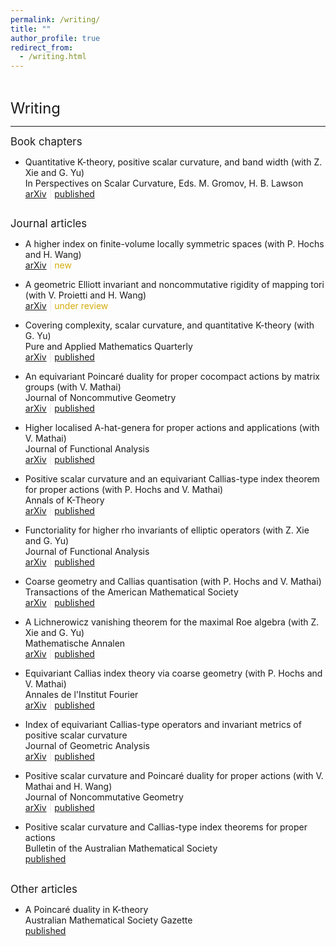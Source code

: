 ```yaml
---
permalink: /writing/
title: ""
author_profile: true
redirect_from: 
  - /writing.html
---   
```

<hr style="height:1pt; visibility:hidden;" />
<hr style="height:1pt; visibility:hidden;" />

<!--
[arXiv](https://)&nbsp;<span style="color:#E7E7E7;">\|</span>&nbsp;<span style="color:#27AE60;">to appear</span>
[arXiv](https://)&nbsp;<span style="color:#E7E7E7;">\|</span>&nbsp;<span style="color:#D4AC0D;">under review</span>
[arXiv](https://)&nbsp;<span style="color:#E7E7E7;">\|</span>&nbsp;[published](https://)
-->


<span style="font-size:1.7em; font-weight:410;">Writing</span>
<hr style="height:1pt;"/>

<span style="font-size:1.2em; font-weight:410;">Book chapters</span>  

* Quantitative K-theory, positive scalar curvature, and band width (with Z. Xie and G. Yu)  
In <span style="font-weight:410">Perspectives on Scalar Curvature</span>, Eds. M. Gromov, H. B. Lawson  
[arXiv](https://arxiv.org/abs/2010.01749)&nbsp;<span style="color:#E7E7E7;">\|</span>&nbsp;[published](https://doi.org/10.1142/9789811273230_0021)
<hr style="height:1pt; visibility:hidden;" />


<span style="font-size:1.2em; font-weight:410;">Journal articles</span>  

<!-- Colours: #D4AC0D(under review), #27AE60(to appear) -->

* A higher index on finite-volume locally symmetric spaces (with P. Hochs and H. Wang)  
[arXiv](https://arxiv.org/abs/0000.00000)&nbsp;<span style="color:#E7E7E7;">\|</span>&nbsp;<span style="color:#D4AC0D;">new</span>

* A geometric Elliott invariant and noncommutative rigidity of mapping
  tori (with V. Proietti and H. Wang)  
[arXiv](https://arxiv.org/abs/2207.06840)&nbsp;<span style="color:#E7E7E7;">\|</span>&nbsp;<span style="color:#D4AC0D;">under review</span>

* Covering complexity, scalar curvature, and quantitative K-theory (with G. Yu)  
<span style="font-weight:410">Pure and Applied Mathematics Quarterly</span>  
[arXiv](https://arxiv.org/abs/2203.15003)&nbsp;<span style="color:#E7E7E7;">\|</span>&nbsp;[published](https://www.intlpress.com/site/pub/pages/journals/items/pamq/content/vols/0019/0006/a013/)

* An equivariant Poincaré duality for proper cocompact actions by matrix groups (with V. Mathai)   
<span style="font-weight:410">Journal of Noncommutive Geometry</span>  
[arXiv](https://arxiv.org/abs/2009.13695)&nbsp;<span style="color:#E7E7E7;">\|</span>&nbsp;[published](https://ems.press/journals/jncg/articles/8188716)

* Higher localised A-hat-genera for proper actions and applications (with V. Mathai)  
<span style="font-weight:410">Journal of Functional Analysis</span>  
[arXiv](https://arxiv.org/abs/2108.01838)&nbsp;<span style="color:#E7E7E7;">\|</span>&nbsp;[published](https://www.sciencedirect.com/science/article/pii/S0022123622003159)

* Positive scalar curvature and an equivariant Callias-type index theorem for proper actions (with P. Hochs and V. Mathai)  
<span style="font-weight:410">Annals of K-Theory</span>  
[arXiv](https://arxiv.org/abs/2001.07336)&nbsp;<span style="color:#E7E7E7;">\|</span>&nbsp;[published](https://msp.org/akt/2021/6-2/p03.xhtml)

* Functoriality for higher rho invariants of elliptic operators (with Z. Xie and G. Yu)  
<span style="font-weight:410">Journal of Functional Analysis</span>  
[arXiv](https://arxiv.org/abs/2005.01933)&nbsp;<span style="color:#E7E7E7;">\|</span>&nbsp;[published](https://www.sciencedirect.com/science/article/abs/pii/S0022123621000483)

* Coarse geometry and Callias quantisation (with P. Hochs and V. Mathai)  
<span style="font-weight:410">Transactions of the American Mathematical Society</span>  
[arXiv](https://arxiv.org/abs/1909.11815)&nbsp;<span style="color:#E7E7E7;">\|</span>&nbsp;[published](https://www.ams.org/journals/tran/2021-374-04/S0002-9947-2021-08202-1/)

* A Lichnerowicz vanishing theorem for the maximal Roe algebra (with Z. Xie and G. Yu)  
<span style="font-weight:410">Mathematische Annalen</span>  
[arXiv](https://arxiv.org/abs/1905.12299)&nbsp;<span style="color:#E7E7E7;">\|</span>&nbsp;[published](https://link.springer.com/article/10.1007/s00208-021-02333-0)

* Equivariant Callias index theory via coarse geometry (with P. Hochs and V. Mathai)  
<span style="font-weight:410">Annales de l'Institut Fourier</span>  
[arXiv](https://arxiv.org/abs/1902.07391)&nbsp;<span style="color:#E7E7E7;">\|</span>&nbsp;[published](https://aif.centre-mersenne.org/articles/10.5802/aif.3445/)

* Index of equivariant Callias-type operators and invariant metrics of positive scalar curvature  
<span style="font-weight:410">Journal of Geometric Analysis</span>  
[arXiv](https://arxiv.org/abs/1803.05558)&nbsp;<span style="color:#E7E7E7;">\|</span>&nbsp;[published](https://link.springer.com/article/10.1007/s12220-019-00249-5)

* Positive scalar curvature and Poincaré duality for proper actions (with V. Mathai and H. Wang)  
<span style="font-weight:410">Journal of Noncommutative Geometry</span>  
[arXiv](https://arxiv.org/abs/1609.01404)&nbsp;<span style="color:#E7E7E7;">\|</span>&nbsp;[published](https://www.ems-ph.org/journals/show_abstract.php?issn=1661-6952&vol=13&iss=4&rank=5)

* Positive scalar curvature and Callias-type index theorems for proper actions  
<span style="font-weight:410">Bulletin of the Australian Mathematical Society</span>  
[published](https://www.cambridge.org/core/journals/bulletin-of-the-australian-mathematical-society/article/positive-scalar-curvature-and-calliastype-index-theorems-for-proper-actions/E00F408F43847215516DD8296E2477D2)

<hr style="height:1pt; visibility:hidden;" />


<span style="font-size:1.2em; font-weight:410;">Other articles</span>


* A Poincaré duality in K-theory  
<span style="font-weight:410">Australian Mathematical Society Gazette</span>  
[published](https://www.austms.org.au/Publ/Gazette/2017/Mar17/TechGuo.pdf)